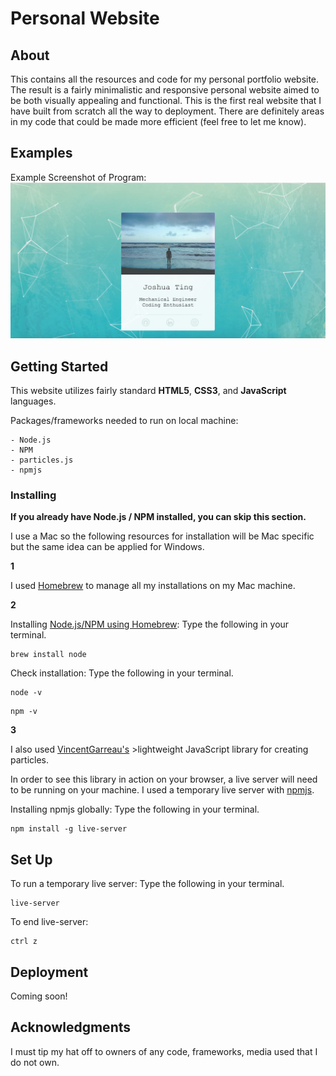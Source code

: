 # Personal Website

## About

This contains all the resources and code for my personal portfolio website. The result is a fairly minimalistic and responsive personal website aimed to be both visually appealing and functional. This is the first real website that I have built from scratch all the way to deployment. There are definitely areas in my code that could be made more efficient (feel free to let me know). 

## Examples

Example Screenshot of Program:
![Example Screenshot](images/screenshot.jpg)

## Getting Started

This website utilizes fairly standard **HTML5**, **CSS3**, and **JavaScript** languages. 

Packages/frameworks needed to run on local machine:
```
- Node.js
- NPM
- particles.js
- npmjs
```

### Installing

**If you already have Node.js / NPM installed, you can skip this section.**

I use a Mac so the following resources for installation will be Mac specific but the same idea can be applied for Windows.

**1**

I used [Homebrew](https://brew.sh/) to manage all my installations on my Mac machine. 

**2**

Installing [Node.js/NPM using Homebrew](http://blog.teamtreehouse.com/install-node-js-npm-mac):
Type the following in your terminal.
```
brew install node
```
Check installation:
Type the following in your terminal.
```
node -v
```
```
npm -v
```
**3**

I also used [VincentGarreau's](https://github.com/VincentGarreau/particles.js/) >lightweight JavaScript library for creating particles.

In order to see this library in action on your browser, a live server will need to be running on your machine. I used a temporary live server with [npmjs](https://www.npmjs.com/package/live-server).

Installing npmjs globally:
Type the following in your terminal.
```
npm install -g live-server
```

## Set Up

To run a temporary live server:
Type the following in your terminal.
```
live-server
```

To end live-server:
```
ctrl z
```

## Deployment

Coming soon!

## Acknowledgments

I must tip my hat off to owners of any code, frameworks, media used that I do not own.

